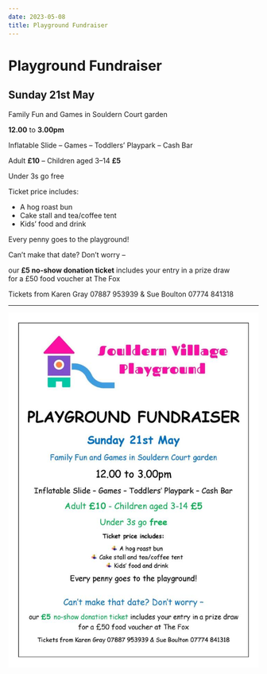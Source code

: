 ```yaml
---
date: 2023-05-08
title: Playground Fundraiser
---
```


# Playground Fundraiser


## Sunday 21st May

Family Fun and Games in Souldern Court garden

**12.00** to **3.00pm**

Inflatable Slide – Games – Toddlers’ Playpark – Cash Bar

Adult **£10** – Children aged 3–14 **£5**

Under 3s go free

Ticket price includes:

 * A hog roast bun 
 * Cake stall and tea/coffee tent
 * Kids’ food and drink
 
Every penny goes to the playground!

Can’t make that date? Don’t worry – 

our **£5 no-show donation ticket** includes your entry in a prize draw  
for a £50 food voucher at The Fox


Tickets from Karen Gray 07887 953939 & Sue Boulton 07774 841318


-----


![poster](playground-fundraiser-21-may-2023.jpg)

